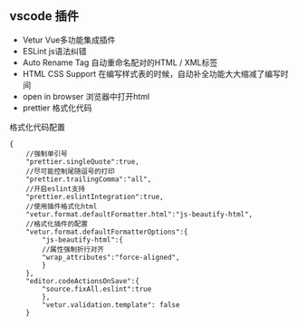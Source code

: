 ## vscode 插件

- Vetur  Vue多功能集成插件
- ESLint js语法纠错
- Auto Rename Tag  自动重命名配对的HTML / XML标签
- HTML CSS Support   在编写样式表的时候，自动补全功能大大缩减了编写时间
- open in browser  浏览器中打开html
- prettier  格式化代码



格式化代码配置

```
{
    //强制单引号
    "prettier.singleQuote":true,
    //尽可能控制尾随逗号的打印
    "prettier.trailingComma":"all",
    //开启eslint支持
    "prettier.eslintIntegration":true,
    //使用插件格式化html
    "vetur.format.defaultFormatter.html":"js-beautify-html",
    //格式化插件的配置
    "vetur.format.defaultFormatterOptions":{
        "js-beautify-html":{
        //属性强制折行对齐
        "wrap_attributes":"force-aligned",
        }
    },
    "editor.codeActionsOnSave":{
        "source.fixAll.eslint":true
        },
        "vetur.validation.template": false
    }
```

